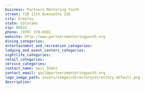 ```yaml
---
business: Partners Mentoring Youth
street: 710 11th AvenueSte 216
city: Greeley
state: Colorado
zip: 80631
phone: (970) 378-6501
website: http://www.partnersmentoringyouth.org
dining_categories: 
entertainment_and_recreation_categories: 
lodging_and_event_centers_categories: 
nightlife_categories: 
retail_categories: 
service_categories: 
contact_name: Gail Shatz
contact_email: gail@partnersmentoringyouth.org
logo_image_path: assets/images/directory/directory-default.png
description: 
---
```

